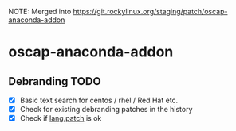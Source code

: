 NOTE: Merged into https://git.rockylinux.org/staging/patch/oscap-anaconda-addon

# oscap-anaconda-addon

## Debranding TODO

-   [x] Basic text search for centos / rhel / Red Hat etc.
-   [x] Check for existing debranding patches in the history
-   [x] Check if [lang.patch](SOURCES/lang.patch) is ok
